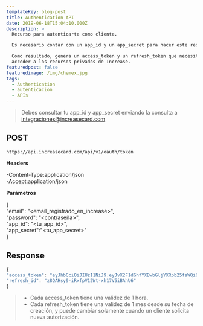 ```yaml
---
templateKey: blog-post
title: Authentication API
date: 2019-06-18T15:04:10.000Z
description: >
  Recurso para autenticarte como cliente.

  Es necesario contar con un app_id y un app_secret para hacer este request.

  Como resultado, genera un access_token y un refresh_token que necesitarás para
  acceder a los recursos privados de Increase.
featuredpost: false
featuredimage: /img/chemex.jpg
tags:
  - Authentication
  - autenticacion
  - APIs
---
```

> Debes consultar tu app_id y app_secret enviando la consulta a [integraciones@increasecard.com](integraciones@increasecard.com)

## **POST**

```
https://api.increasecard.com/api/v1/oauth/token
```

**Headers**

\-Content-Type:application/json \
-Accept:application/json

**Parámetros**

{\
"email": "<email_registrado_en_increase>",\
 "password": "<contraseña>",\
 "app_id": "<tu_app_id>",\
"app_secret":"<tu_app_secret>"\
}

## **Response**

```javascript
{
"access_token": "eyJhbGciOiJIUzI1NiJ9.eyJvX2F1dGhfYXBwbGljYXRpb25faWQiOjksImNsaWVudF9pZCI6OTQ3LCJ2ZXJpZmljYXRpb25fY29kZSI6InNLczg1ZFFxcGRqNl9IeFNNcXcyWTZveW5SbzRjVUVTeXRLdEF4dndydkhiaE52Xy1ydjV0THh0VFkxaTFBZmMiLCJyZWZyZXNoX2lkIjoiejhRQUhzeTktaVJ4ZnBWMTJXdC14aDE3VjVpQkFoVTYiLCJtYXhpbXVtX3VzZWZ1bF9kYXRlIjoxNTY0ODM4MjczLCJleHBpcmF0aW9uX2RhdGUiOjE1NjI0MTkwNzMsIndhcm5pbmdfZXhwaXJhdGlvbl9kYXRlIjoxNTYyMjY0MjczfQ.-10gPlWqLAjd9xGsetFIwrXlpU0AOkxGVw_0TAFlUMY",
"refresh_id": "z8QAHsy9-iRxfpV12Wt-xh17V5iBAhU6"
}
```

  > * Cada access_token tiene una validez de 1 hora.
  > * Cada refresh_token tiene una validez de 1 mes desde su fecha de creación, y puede cambiar solamente cuando un cliente solicita nueva autorización.

